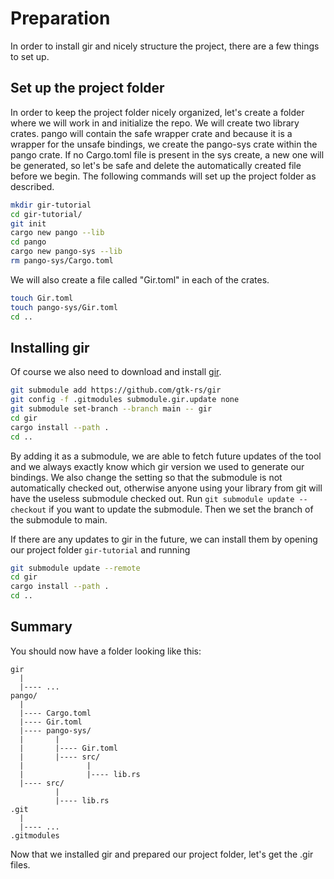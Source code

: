 # Preparation
In order to install gir and nicely structure the project, there are a few things to set up.

## Set up the project folder
In order to keep the project folder nicely organized, let's create a folder where we will work in and initialize the repo.
We will create two library crates.
pango will contain the safe wrapper crate and because it is a wrapper for the unsafe bindings, we create the pango-sys crate within the pango crate.
If no Cargo.toml file is present in the sys create, a new one will be generated, so let's be safe and delete the automatically created file before we begin.
The following commands will set up the project folder as described.

```sh
mkdir gir-tutorial
cd gir-tutorial/
git init
cargo new pango --lib
cd pango
cargo new pango-sys --lib
rm pango-sys/Cargo.toml
```
We will also create a file called "Gir.toml" in each of the crates.
```sh
touch Gir.toml
touch pango-sys/Gir.toml
cd ..
```

## Installing gir
Of course we also need to download and install [gir].
```sh
git submodule add https://github.com/gtk-rs/gir
git config -f .gitmodules submodule.gir.update none
git submodule set-branch --branch main -- gir
cd gir
cargo install --path .
cd ..
```
By adding it as a submodule, we are able to fetch future updates of the tool and we always exactly know which gir version we used to generate our bindings.
We also change the setting so that the submodule is not automatically checked out, otherwise anyone using your library from git will have the useless submodule checked out.
Run `git submodule update --checkout` if you want to update the submodule.
Then we set the branch of the submodule to main.

If there are any updates to gir in the future, we can install them by opening our project folder `gir-tutorial` and running
```sh
git submodule update --remote
cd gir
cargo install --path .
cd ..
```

## Summary
You should now have a folder looking like this:
```text
gir
  |
  |---- ...
pango/
  |
  |---- Cargo.toml
  |---- Gir.toml
  |---- pango-sys/
  |       |
  |       |---- Gir.toml
  |       |---- src/
  |              |
  |              |---- lib.rs
  |---- src/
          |
          |---- lib.rs
.git
  |
  |---- ...
.gitmodules
```

Now that we installed gir and prepared our project folder, let's get the .gir files.

[gir]: https://github.com/gtk-rs/gir
